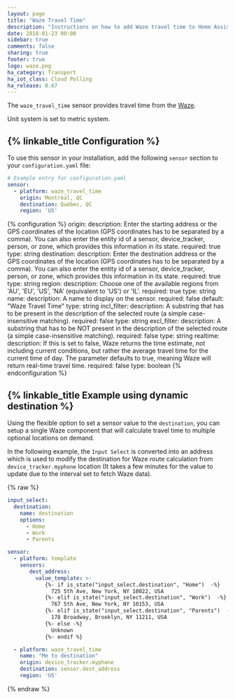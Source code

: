 ```yaml
---
layout: page
title: "Waze Travel Time"
description: "Instructions on how to add Waze travel time to Home Assistant."
date: 2018-01-23 00:00
sidebar: true
comments: false
sharing: true
footer: true
logo: waze.png
ha_category: Transport
ha_iot_class: Cloud Polling
ha_release: 0.67
---
```


The `waze_travel_time` sensor provides travel time from the [Waze](https://www.waze.com/).

Unit system is set to metric system.

## {% linkable_title Configuration %}

To use this sensor in your installation, add the following `sensor` section to your `configuration.yaml` file:

```yaml
# Example entry for configuration.yaml
sensor:
  - platform: waze_travel_time
    origin: Montréal, QC
    destination: Québec, QC
    region: 'US'
```

{% configuration %}
origin:
  description: Enter the starting address or the GPS coordinates of the location (GPS coordinates has to be separated by a comma). You can also enter the entity id of a sensor, device_tracker, person, or zone, which provides this information in its state.
  required: true
  type: string
destination:
  description: Enter the destination address or the GPS coordinates of the location (GPS coordinates has to be separated by a comma). You can also enter the entity id of a sensor, device_tracker, person, or zone, which provides this information in its state.
  required: true
  type: string
region:
  description: Choose one of the available regions from 'AU', 'EU', 'US', 'NA' (equivalent to 'US') or 'IL'.
  required: true
  type: string
name:
  description: A name to display on the sensor.
  required: false
  default: "Waze Travel Time"
  type: string
incl_filter:
  description: A substring that has to be present in the description of the selected route (a simple case-insensitive matching).
  required: false
  type: string
excl_filter:
  description: A substring that has to be NOT present in the description of the selected route (a simple case-insensitive matching).
  required: false
  type: string
realtime:
  description: If this is set to false, Waze returns the time estimate, not including current conditions, but rather the average travel time for the current time of day. The parameter defaults to true, meaning Waze will return real-time travel time.
  required: false
  type: boolean
{% endconfiguration %}

## {% linkable_title Example using dynamic destination %}

Using the flexible option to set a sensor value to the `destination`, you can setup a single Waze component that will calculate travel time to multiple optional locations on demand.

In the following example, the `Input Select` is converted into an address which is used to modify the destination for Waze route calculation from `device_tracker.myphone` location (It takes a few minutes for the value to update due to the interval set to fetch Waze data).

{% raw %}
```yaml
input_select:
  destination:
    name: destination
    options:
      - Home
      - Work
      - Parents

sensor:
  - platform: template
    sensors:
       dest_address:
         value_template: >-
            {%- if is_state("input_select.destination", "Home")  -%}
              725 5th Ave, New York, NY 10022, USA
            {%- elif is_state("input_select.destination", "Work")  -%}
              767 5th Ave, New York, NY 10153, USA
            {%- elif is_state("input_select.destination", "Parents")  -%}
              178 Broadway, Brooklyn, NY 11211, USA
            {%- else -%}
              Unknown
            {%- endif %}

  - platform: waze_travel_time
    name: "Me to destination"
    origin: device_tracker.myphone
    destination: sensor.dest_address
    region: 'US'
```
{% endraw %}
